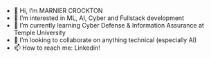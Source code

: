 - 👋 Hi, I’m MARNIER CROCKTON
- 👀 I’m interested in ML, AI, Cyber and Fullstack development
- 🌱 I’m currently learning Cyber Defense & Information Assurance at Temple University
- 💞️ I’m looking to collaborate on anything technical (especially AI)
- 📫 How to reach me: Linkedin!

<!---
Cincosavvy/Cincosavvy is a ✨ special ✨ repository because its `README.md` (this file) appears on your GitHub profile.
You can click the Preview link to take a look at your changes.
--->
